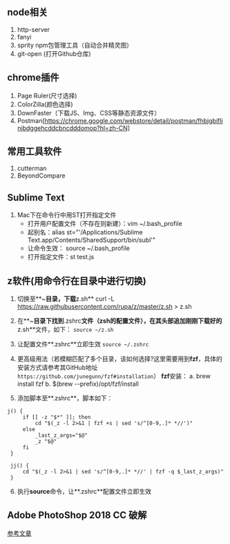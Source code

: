 ## node相关
1. http-server
2. fanyi
3. sprity  npm包管理工具（自动合并精灵图） 
4. git-open (打开Github仓库)

## chrome插件
1. Page Ruler(尺寸选择) 
2. ColorZilla(颜色选择)
3. DownFaster（下载JS、Img、CSS等静态资源文件）
4. Postman[https://chrome.google.com/webstore/detail/postman/fhbjgbiflinjbdggehcddcbncdddomop?hl=zh-CN]


## 常用工具软件
1. cutterman
2. BeyondCompare


## Sublime Text
1. Mac下在命令行中用ST打开指定文件
	- 打开用户配置文件（不存在则新建）：vim ~/.bash_profile
	- 起别名：alias st="'/Applications/Sublime Text.app/Contents/SharedSupport/bin/subl'"
	- 让命令生效： source ~/.bash_profile
	- 打开指定文件：st test.js

## z软件(用命令行在目录中进行切换)
1. 切换至**~**目录，下载**z.sh**
curl -L https://raw.githubusercontent.com/rupa/z/master/z.sh > z.sh

2. 在**~**目录下找到**.zshrc**文件（zsh的配置文件），在其头部追加刚刚下载好的**z.sh**文件，如下：
    `source ~/z.sh`
3. 让配置文件**.zshrc**立即生效
    `source ~/.zshrc`
4. 更高级用法（若模糊匹配了多个目录，该如何选择?这里需要用到**fzf**，具体的安装方式请参考其GitHub地址`https://github.com/junegunn/fzf#installation`）
  **fzf**安装：
	a. brew install fzf
	b. $(brew --prefix)/opt/fzf/install

5. 添加脚本至**.zshrc**，脚本如下：
```
j() {
     if [[ -z "$*" ]]; then
         cd "$(_z -l 2>&1 | fzf +s | sed 's/^[0-9,.]* *//')"
     else
         _last_z_args="$@"
         _z "$@"
     fi
 }

 jj() {
     cd "$(_z -l 2>&1 | sed 's/^[0-9,.]* *//' | fzf -q $_last_z_args)"
 }
```

6. 执行**source**命令，让**.zshrc**配置文件立即生效

## Adobe PhotoShop 2018 CC 破解
[参考文章](http://www.bigzhong.com/wenzhang/20161121/14.html)


